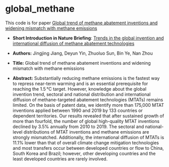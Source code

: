 # global_methane
This code is for paper [Global trend of methane abatement inventions and widening mismatch with methane emissions](https://www.nature.com/articles/s41558-024-01947-x)

- **Short Introduction in Nature Briefing**: [Trends in the global invention and international diffusion of methane abatement technologies](https://www.nature.com/articles/s41558-024-01948-w)

- **Authors:** Jingjing Jiang, Deyun Yin, Zhuoluo Sun, Bin Ye, Nan Zhou

- **Title:** Global trend of methane abatement inventions and widening mismatch with methane emissions

- **Abstract:** Substantially reducing methane emissions is the fastest way to repress near-term warming and is an essential prerequisite for reaching the 1.5 °C target. However, knowledge about the global invention trend, sectoral and national distribution and international diffusion of methane-targeted abatement technologies (MTATs) remains limited. On the basis of patent data, we identify more than 175,000 MTAT inventions applied between 1990 and 2019 by 133 countries or dependent territories. Our results revealed that after sustained growth of more than fourfold, the number of global high-quality MTAT inventions declined by 3.5% annually from 2010 to 2019. The sectoral and national-level distributions of MTAT inventions and methane emissions are strongly mismatched. Additionally, the international diffusion of MTATs is 11.1% lower than that of overall climate change mitigation technologies and most transfers occur between developed countries or flow to China, South Korea and Brazil; however, other developing countries and the least developed countries are rarely involved.
